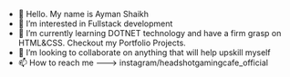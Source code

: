 - 👋 Hello. My name is Ayman Shaikh
- 👀 I’m interested in Fullstack development
- 🌱 I’m currently learning DOTNET technology and have a firm grasp on HTML&CSS. Checkout my Portfolio Projects.
- 💞️ I’m looking to collaborate on anything that will help upskill myself
- 📫 How to reach me ---> instagram/headshotgamingcafe_official

<!---
zebwoy/zebwoy is a ✨ special ✨ repository because its `README.md` (this file) appears on your GitHub profile.
You can click the Preview link to take a look at your changes.
--->
